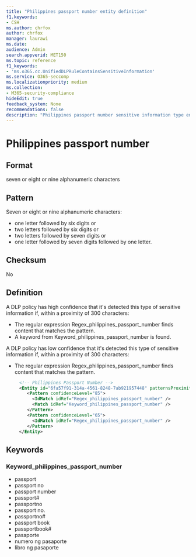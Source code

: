 ```yaml
---
title: "Philippines passport number entity definition"
f1.keywords:
- CSH
ms.author: chrfox
author: chrfox
manager: laurawi
ms.date:
audience: Admin
search.appverid: MET150
ms.topic: reference
f1_keywords:
- 'ms.o365.cc.UnifiedDLPRuleContainsSensitiveInformation'
ms.service: O365-seccomp
ms.localizationpriority: medium
ms.collection:
- M365-security-compliance
hideEdit: true
feedback_system: None
recommendations: false
description: "Philippines passport number sensitive information type entity definition."
---
```


# Philippines passport number

## Format

seven or eight or nine alphanumeric characters

## Pattern

Seven or eight or nine alphanumeric characters:

- one letter followed by six digits
or
- two letters followed by six digits
or
- two letters followed by seven digits
or
- one letter followed by seven digits followed by one letter.

## Checksum

No

## Definition

A DLP policy has high confidence that it's detected this type of sensitive information if, within a proximity of 300 characters: 

- The regular expression Regex_philippines_passport_number finds content that matches the pattern. 
- A keyword from Keyword_philippines_passport_number is found. 

A DLP policy has low confidence that it's detected this type of sensitive information if, within a proximity of 300 characters: 

- The regular expression Regex_philippines_passport_number finds content that matches the pattern. 

```xml
     <!-- Philippines Passport Number -->
     <Entity id="6fa57f91-314a-4561-8248-7ab921957448" patternsProximity="300" recommendedConfidence="85" relaxProximity="true" filters="philippines_passport_filter">
        <Pattern confidenceLevel="85">
          <IdMatch idRef="Regex_philippines_passport_number" />
          <Match idRef="Keyword_philippines_passport_number" />
        </Pattern>
        <Pattern confidenceLevel="65">
          <IdMatch idRef="Regex_philippines_passport_number" />
        </Pattern>
     </Entity>
```

## Keywords

### Keyword_philippines_passport_number 

- passport 
- passport no 
- passport number 
- passport# 
- passportno 
- passport no. 
- passportno# 
- passport book 
- passportbook# 
- pasaporte 
- numero ng pasaporte 
- libro ng pasaporte 
